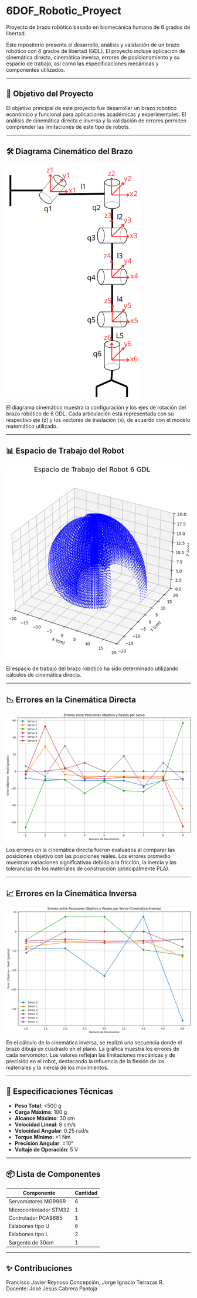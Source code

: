 # 6DOF_Robotic_Proyect
Proyecto de brazo robótico basado en biomecánica humana de 6 grados de libertad.

Este repositorio presenta el desarrollo, análisis y validación de un brazo robótico con 6 grados de libertad (GDL). El proyecto incluye aplicación de cinemática directa, cinemática inversa, errores de posicionamiento y su espacio de trabajo, así como las especificaciones mecánicas y componentes utilizados.

---

## 🚀 Objetivo del Proyecto

El objetivo principal de este proyecto fue desarrollar un brazo robótico económico y funcional para aplicaciones académicas y experimentales. El análisis de cinemática directa e inversa y la validación de errores permiten comprender las limitaciones de este tipo de robots.

---

## 🛠️ Diagrama Cinemático del Brazo

![Diagrama Cinemático](Diagrama%20cinematico.png)

El diagrama cinemático muestra la configuración y los ejes de rotación del brazo robótico de 6 GDL. Cada articulación está representada con su respectivo eje \(z\) y los vectores de traslación \(x\), de acuerdo con el modelo matemático utilizado.

---

## 📊 Espacio de Trabajo del Robot

![Espacio de Trabajo del Robot](Espacio%20de%20trabajo.png)

El espacio de trabajo del brazo robótico ha sido determinado utilizando cálculos de cinemática directa.

---

## 📉 Errores en la Cinemática Directa

![Errores Cinemática Directa](Errores%20cinematica%20directa.png)

Los errores en la cinemática directa fueron evaluados al comparar las posiciones objetivo con las posiciones reales. Los errores promedio muestran variaciones significativas debido a la fricción, la inercia y las tolerancias de los materiales de construcción (principalmente PLA).

---

## 📈 Errores en la Cinemática Inversa

![Errores Cinemática Inversa](Error%20Cinematica%20Inversa.png)

En el cálculo de la cinemática inversa, se realizó una secuencia donde el brazo dibuja un cuadrado en el plano. La gráfica muestra los errores de cada servomotor. Los valores reflejan las limitaciones mecánicas y de precisión en el robot, destacando la influencia de la flexión de los materiales y la inercia de los movimientos.

---

## 🔧 Especificaciones Técnicas

- **Peso Total**: <500 g  
- **Carga Máxima**: 100 g  
- **Alcance Máximo**: 30 cm  
- **Velocidad Lineal**: 8 cm/s  
- **Velocidad Angular**: 0.25 rad/s  
- **Torque Mínimo**: >1 Nm  
- **Precisión Angular**: ±10°  
- **Voltaje de Operación**: 5 V  

---

## 📦 Lista de Componentes

| Componente                 | Cantidad |
|----------------------------|----------|
| Servomotores MG996R        | 6        |
| Microcontrolador STM32     | 1        |
| Controlador PCA9685        | 1        |
| Eslabones tipo U           | 6        |
| Eslabones tipo L           | 2        |
| Sargento de 30cm           | 1        |

---

## ✨ Contribuciones

Francisco Javier Reynoso Concepción, Jorge Ignacio Terrazas R.  
Docente: José Jesús Cabrera Pantoja  
